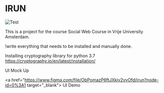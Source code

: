 # IRUN

![Test](https://github.com/cymtrick/socialweb/workflows/Python%20application/badge.svg)

This is a project for the course Social Web Course in Vrije University Amsterdam.


!write everything that needs to be installed and manually done.


Installing cryptography library for python 3.7 https://cryptography.io/en/latest/installation/


UI Mock Up

<a href="https://www.figma.com/file/ObPomazP6ftJXkiv2vvOfd/irun?node-id=0%3A1 target="_blank"> UI Demo</a>
